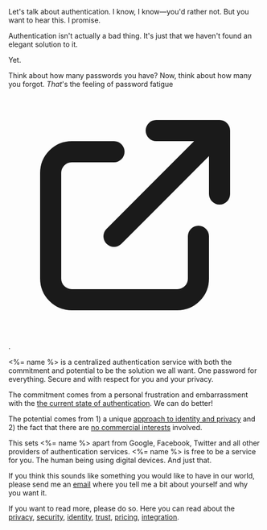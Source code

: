 Let's talk about authentication. I know, I know&mdash;you'd rather not. But you want to hear this. I promise.

Authentication isn't actually a bad thing. It's just that we haven't found an elegant solution to it.

Yet.

Think about how many passwords you have? Now, think about how many you forgot. _That_'s the feeling of password fatigue[<svg fill="none" viewBox="0 0 24 24" stroke="currentColor"><path stroke-linecap="round" stroke-linejoin="round" stroke-width="2" d="M10 6H6a2 2 0 00-2 2v10a2 2 0 002 2h10a2 2 0 002-2v-4M14 4h6m0 0v6m0-6L10 14"/></svg>](https://en.wikipedia.org/wiki/Password_fatigue "Read about password fatigue on Wikipedia").

<%= name %> is a centralized authentication service with both the commitment and potential to be the solution we all want. One password for everything. Secure and with respect for you and your privacy.

The commitment comes from a personal frustration and embarrassment with the [the current state of authentication](<%= about_current_state_of_authentication_path %>). We can do better!

The potential comes from 1) a unique [approach to identity and privacy](<%= about_identity_path %> "Read about the") and 2) the fact that there are [no commercial interests](<%= about_non_profit_path %>) involved.

This sets <%= name %> apart from Google, Facebook, Twitter and all other providers of authentication services. <%= name %> is free to be a service for you. The human being using digital devices. And just that.

If you think this sounds like something you would like to have in our world, please send me an [email](mailto:anders@promiseauthentication.org "anders@promiseauthentication.org") where you tell me a bit about yourself and why you want it.

If you want to read more, please do so. Here you can read about the
[privacy](<%= about_privacy_path %>),
[security](<%= about_security_path %>),
[identity](<%= about_identity_path %>),
[trust](<%= about_trust_path %>),
[pricing](<%= about_non_profit_path %>),
[integration](<%= about_integration_path %>).
